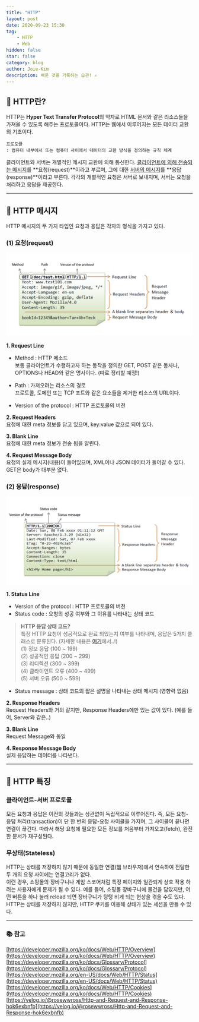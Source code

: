 ```yaml
---
title: "HTTP"
layout: post
date: 2020-09-23 15:30
tag:
    - HTTP
    - Web
hidden: false
star: false
category: blog
author: Joie-Kim
description: 배운 것을 기록하는 습관! ✍️
---
```


## 🤨 HTTP란?

HTTP는 **Hyper Text Transfer Protocol**의 약자로 HTML 문서와 같은 리소스들을 가져올 수 있도록 해주는 프로토콜이다. HTTP는 웹에서 이루어지는 모든 데이터 교환의 기초이다.

```
프로토콜
: 컴퓨터 내부에서 또는 컴퓨터 사이에서 데이터의 교환 방식을 정의하는 규칙 체계
```

클라이언트와 서버는 개별적인 메시지 교환에 의해 통신한다. <u>클라이언트에 의해 전송되는 메시지</u>를 **요청(request)**이라고 부르며, 그에 대한 <u>서버의 메시지</u>를 **응답(response)**이라고 부른다. 각각의 개별적인 요청은 서버로 보내지며, 서버는 요청을 처리하고 응답을 제공한다.

---

## 💌 HTTP 메시지

HTTP 메시지의 두 가지 타입인 요청과 응답은 각자의 형식을 가지고 있다.

### (1) 요청(request)

![image](/assets/200923/request_message.jpeg)

**1. Request Line**

-   Method : HTTP 메소드<br>
    보통 클라이언트가 수행하고자 하는 동작을 정의한 GET, POST 같은 동사나, OPTIONS나 HEAD와 같은 명사이다. (따로 정리할 예정!)

-   Path : 가져오려는 리소스의 경로<br>
    프로토콜, 도메인 또는 TCP 포트와 같은 요소들을 제거한 리소스의 URL이다.

-   Version of the protocol : HTTP 프로토콜의 버전

**2. Request Headers**<br>
요청에 대한 meta 정보를 담고 있으며, key:value 값으로 되어 있다.

**3. Blank Line**<br>
요청에 대한 meta 정보가 전송 됨을 알린다.

**4. Request Message Body**<br>
요청의 실제 메시지(내용)이 들어있으며, XML이나 JSON 데이터가 들어갈 수 있다. GET은 body가 대부분 없다.

### (2) 응답(response)

![image](/assets/200923/response_message.jpeg)

**1. Status Line**

-   Version of the protocol : HTTP 프로토콜의 버전
-   Status code : 요청의 성공 여부와 그 이유를 나타내는 상태 코드

> **HTTP 응답 상태 코드?**<br>
> 특정 HTTP 요청이 성공적으로 완료 되었는지 여부를 나타내며, 응답은 5가지 클래스로 분류된다. (자세한 내용은 [여기](https://developer.mozilla.org/en-US/docs/Web/HTTP/Status)에서..!)<br>
> (1) 정보 응답 (100 ~ 199)<br>
> (2) 성공적인 응답 (200 ~ 299)<br>
> (3) 리디렉션 (300 ~ 399)<br>
> (4) 클라이언트 오류 (400 ~ 499)<br>
> (5) 서버 오류 (500 ~ 599)<br>

-   Status message : 상태 코드의 짧은 설명을 나타내는 상태 메시지 (영향력 없음)

**2. Response Headers**<br>
Request Headers와 거의 같지만, Response Headers에만 있는 값이 있다. (예를 들어, Server와 같은..)

**3. Blank Line**<br>
Request Message와 동일

**4. Response Message Body**<br>
실제 응답하는 데이터를 나타낸다.

---

## 💎 HTTP 특징

### 클라이언트-서버 프로토콜

모든 요청과 응답은 이전의 것들과는 상관없이 독립적으로 이루어진다. 즉, 모든 요청-응답 처리(transaction)이 단 한 번의 응답-요청 사이클을 가지며, 그 사이클이 끝나면 연결이 끊긴다. 따라서 해당 요청에 필요한 모든 정보를 처음부터 가져오고(fetch), 완전한 문서가 재구성된다.

### 무상태(Stateless)

HTTP는 상태를 저장하지 않기 때문에 동일한 연결(웹 브라우저)에서 연속하여 전달한 두 개의 요청 사이에는 연결고리가 없다.<br>
이런 경우, 쇼핑몰의 장바구니나 게임 스코어처럼 특정 페이지와 일관되게 상호 작용 하려는 사용자에게 문제가 될 수 있다. 예를 들어, 쇼핑몰 장바구니에 물건을 담았지만, 어떤 버튼을 하나 눌러 reload 되면 장바구니가 텅텅 비게 되는 현상을 겪을 수도 있다.<br>
HTTP는 상태를 저장하지 않지만, HTTP 쿠키를 이용해 상태가 있는 세션을 만들 수 있다.

---

### 📚 참고

[https://developer.mozilla.org/ko/docs/Web/HTTP/Overview](https://developer.mozilla.org/ko/docs/Web/HTTP/Overview)
[https://developer.mozilla.org/ko/docs/Glossary/Protocol](https://developer.mozilla.org/ko/docs/Glossary/Protocol)
[https://developer.mozilla.org/en-US/docs/Web/HTTP/Status](https://developer.mozilla.org/en-US/docs/Web/HTTP/Status)
[https://developer.mozilla.org/ko/docs/Web/HTTP/Cookies](https://developer.mozilla.org/ko/docs/Web/HTTP/Cookies)
[https://velog.io/@rosewwross/Http-and-Request-and-Response-hok6exbnfb](https://velog.io/@rosewwross/Http-and-Request-and-Response-hok6exbnfb)
